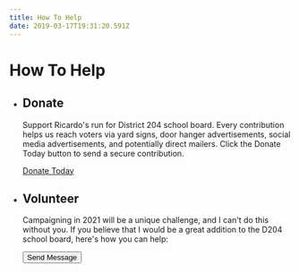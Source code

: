 ```yaml
---
title: How To Help
date: 2019-03-17T19:31:20.591Z
---
```

# How To Help

* ## Donate

  Support Ricardo's run for District 204 school board. Every contribution helps us reach voters via yard signs, door hanger advertisements, social media advertisements, and potentially direct mailers. Click the Donate Today button to send a secure contribution.

  <a className="button" href="https://secure.actblue.com/donate/ricardo-martinez-d204board">Donate Today</a>
* ## Volunteer

  Campaigning in 2021 will be a unique challenge, and I can't do this without you. If you believe that I would be a great addition to the D204 school board, here's how you can help:

  <button className="button">Send Message</button>